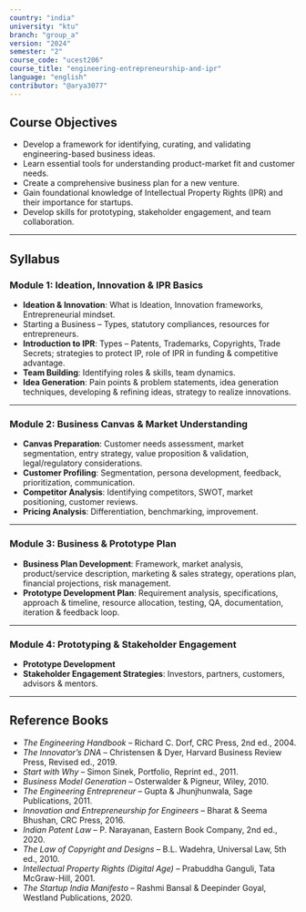 ```yaml
---
country: "india"
university: "ktu"
branch: "group_a"
version: "2024"
semester: "2"
course_code: "ucest206"
course_title: "engineering-entrepreneurship-and-ipr"
language: "english"
contributor: "@arya3077"
---
```


## Course Objectives
- Develop a framework for identifying, curating, and validating engineering-based business ideas.  
- Learn essential tools for understanding product-market fit and customer needs.  
- Create a comprehensive business plan for a new venture.  
- Gain foundational knowledge of Intellectual Property Rights (IPR) and their importance for startups.  
- Develop skills for prototyping, stakeholder engagement, and team collaboration.  

---

## Syllabus

### Module 1: Ideation, Innovation & IPR Basics
- **Ideation & Innovation**: What is Ideation, Innovation frameworks, Entrepreneurial mindset.  
- Starting a Business – Types, statutory compliances, resources for entrepreneurs.  
- **Introduction to IPR**: Types – Patents, Trademarks, Copyrights, Trade Secrets; strategies to protect IP, role of IPR in funding & competitive advantage.  
- **Team Building**: Identifying roles & skills, team dynamics.  
- **Idea Generation**: Pain points & problem statements, idea generation techniques, developing & refining ideas, strategy to realize innovations.  

---

### Module 2: Business Canvas & Market Understanding
- **Canvas Preparation**: Customer needs assessment, market segmentation, entry strategy, value proposition & validation, legal/regulatory considerations.  
- **Customer Profiling**: Segmentation, persona development, feedback, prioritization, communication.  
- **Competitor Analysis**: Identifying competitors, SWOT, market positioning, customer reviews.  
- **Pricing Analysis**: Differentiation, benchmarking, improvement.  

---

### Module 3: Business & Prototype Plan
- **Business Plan Development**: Framework, market analysis, product/service description, marketing & sales strategy, operations plan, financial projections, risk management.  
- **Prototype Development Plan**: Requirement analysis, specifications, approach & timeline, resource allocation, testing, QA, documentation, iteration & feedback loop.  

---

### Module 4: Prototyping & Stakeholder Engagement
- **Prototype Development**  
- **Stakeholder Engagement Strategies**: Investors, partners, customers, advisors & mentors.  

---

## Reference Books
- *The Engineering Handbook* – Richard C. Dorf, CRC Press, 2nd ed., 2004.  
- *The Innovator’s DNA* – Christensen & Dyer, Harvard Business Review Press, Revised ed., 2019.  
- *Start with Why* – Simon Sinek, Portfolio, Reprint ed., 2011.  
- *Business Model Generation* – Osterwalder & Pigneur, Wiley, 2010.  
- *The Engineering Entrepreneur* – Gupta & Jhunjhunwala, Sage Publications, 2011.  
- *Innovation and Entrepreneurship for Engineers* – Bharat & Seema Bhushan, CRC Press, 2016.  
- *Indian Patent Law* – P. Narayanan, Eastern Book Company, 2nd ed., 2020.  
- *The Law of Copyright and Designs* – B.L. Wadehra, Universal Law, 5th ed., 2010.  
- *Intellectual Property Rights (Digital Age)* – Prabuddha Ganguli, Tata McGraw-Hill, 2001.  
- *The Startup India Manifesto* – Rashmi Bansal & Deepinder Goyal, Westland Publications, 2020.  
